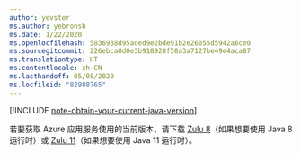```yaml
---
author: yevster
ms.author: yebronsh
ms.date: 1/22/2020
ms.openlocfilehash: 5836938d95aded9e2bde91b2e26055d5942a6ce0
ms.sourcegitcommit: 226ebca0d0e3b918928f58a3a7127be49e4aca87
ms.translationtype: HT
ms.contentlocale: zh-CN
ms.lasthandoff: 05/08/2020
ms.locfileid: "82988765"
---
```

<!-- Included in "### Switch to a supported platform" sections that have different (required) intro paragraphs. For example:

### Switch to a supported platform

App Service offers specific versions of Java SE. To ensure compatibility, migrate your application to one of the supported versions of in its current environment before you proceed with any of the remaining steps. Be sure to fully test the resulting configuration. Use the latest stable release of your Linux distribution in such tests.

-->

[!INCLUDE [note-obtain-your-current-java-version](note-obtain-your-current-java-version.md)]

若要获取 Azure 应用服务使用的当前版本，请下载 [Zulu 8](https://www.azul.com/downloads/azure-only/zulu/?&version=java-8-lts&architecture=x86-64-bit&package=jdk)（如果想要使用 Java 8 运行时）或 [Zulu 11](https://www.azul.com/downloads/azure-only/zulu/?&version=java-11-lts&architecture=x86-64-bit&package=jdk)（如果想要使用 Java 11 运行时）。

